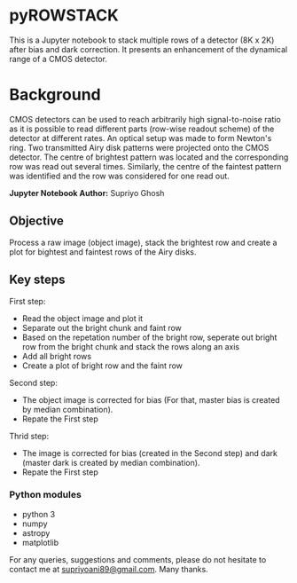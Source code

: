 # pyROWSTACK
This is a Jupyter notebook to stack multiple rows of a detector (8K x 2K) after bias and dark correction. It presents an enhancement of the dynamical range of a CMOS detector.

#  Background

CMOS detectors can be used to reach arbitrarily high signal-to-noise ratio as it is possible to read different parts (row-wise readout scheme) of the detector at different rates. An optical setup was made to form Newton's ring. Two transmitted Airy disk patterns were projected onto the CMOS detector. The centre of brightest pattern was located and the corresponding row was read out several times. Similarly, the centre of the faintest pattern was identified and the row was considered for one read out.

**Jupyter Notebook Author:** Supriyo Ghosh

## Objective
Process a raw image (object image), stack the brightest row and create a plot for bightest and faintest rows of the Airy  disks.

## Key steps
First step:

- Read the object image and plot it
- Separate out the bright chunk and faint row
- Based on the repetation number of the bright row, seperate out bright row from the bright chunk and stack the rows along an axis
- Add all bright rows
- Create a plot of bright row and the faint row

Second step:

- The object image is corrected for bias (For that, master bias is created by median combination).
- Repate the First step

Thrid step:

- The image is corrected for bias (created in the Second step) and dark (master dark is created by median combination).
- Repate the First step


### Python modules
* python 3
* numpy
* astropy
* matplotlib

For any queries, suggestions and comments, please do not hesitate to contact me at supriyoani89@gmail.com. Many thanks.
